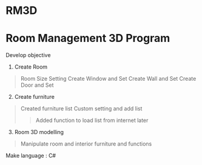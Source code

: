 # RM3D
# Room Management 3D Program

Develop objective
1. Create Room
> Room Size Setting
> Create Window and Set
> Create Wall and Set
> Create Door and Set
2. Create furniture
> Created furniture list
> Custom setting and add list
>> Added function to load list from internet later
3. Room 3D modelling
> Manipulate room and interior furniture and functions

Make language : C#
